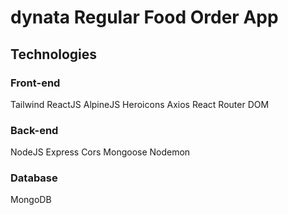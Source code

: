 # dynata Regular Food Order App

## Technologies

### Front-end

Tailwind
ReactJS
AlpineJS
Heroicons
Axios
React Router DOM

### Back-end

NodeJS
Express
Cors
Mongoose
Nodemon

### Database

MongoDB
